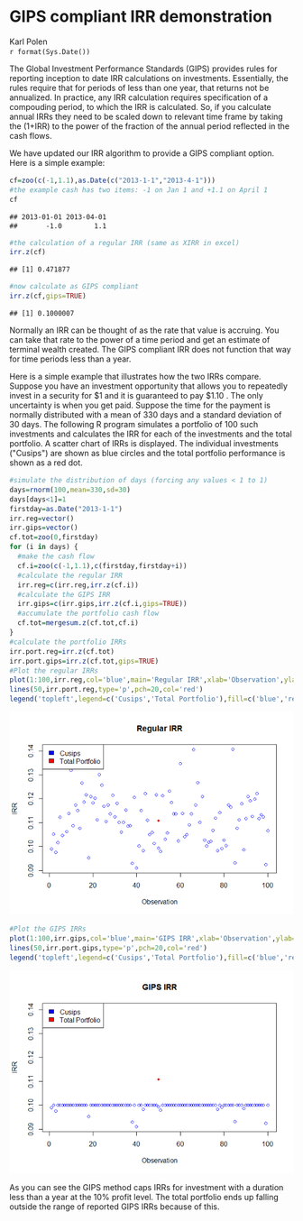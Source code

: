 # GIPS compliant IRR demonstration
Karl Polen  
`r format(Sys.Date())`  

The Global Investment Performance Standards (GIPS) provides rules for reporting inception to date IRR calculations on investments.  Essentially, the rules require that for periods of less than one year, that returns not be annualized.  In practice, any IRR calculation requires specification of a compouding period, to which the IRR is calculated.  So, if you calculate annual IRRs they need to be scaled down to relevant time frame by taking the (1+IRR) to the power of the fraction of the annual period reflected in the cash flows.


We have updated our IRR algorithm to provide a GIPS compliant option.  Here is a simple example:


```r
cf=zoo(c(-1,1.1),as.Date(c("2013-1-1","2013-4-1")))
#the example cash has two items: -1 on Jan 1 and +1.1 on April 1
cf
```

```
## 2013-01-01 2013-04-01 
##       -1.0        1.1
```

```r
#the calculation of a regular IRR (same as XIRR in excel)
irr.z(cf)
```

```
## [1] 0.471877
```

```r
#now calculate as GIPS compliant
irr.z(cf,gips=TRUE)
```

```
## [1] 0.1000007
```
Normally an IRR can be thought of as the rate that value is accruing.  You can take that rate to the power of a time period and get an estimate of terminal wealth created.  The GIPS compliant IRR does not function that way for time periods less than a year.

Here is a simple example that illustrates how the two IRRs compare.  Suppose you have an investment opportunity that allows you to repeatedly invest in a security for $1 and it is guaranteed to pay $1.10 .   The only uncertainty is when you get paid.  Suppose the time for the payment is normally distributed with a mean of 330 days and a standard deviation of 30 days.  The following R program simulates a portfolio of 100 such investments and calculates the IRR for each of the investments and the total portfolio.  A scatter chart of IRRs is displayed.  The individual investments ("Cusips") are shown as blue circles and the total portfolio performance is shown as a red dot.

```r
#simulate the distribution of days (forcing any values < 1 to 1)
days=rnorm(100,mean=330,sd=30)
days[days<1]=1
firstday=as.Date("2013-1-1")
irr.reg=vector()
irr.gips=vector()
cf.tot=zoo(0,firstday)
for (i in days) {
  #make the cash flow
  cf.i=zoo(c(-1,1.1),c(firstday,firstday+i))
  #calculate the regular IRR
  irr.reg=c(irr.reg,irr.z(cf.i))
  #calculate the GIPS IRR
  irr.gips=c(irr.gips,irr.z(cf.i,gips=TRUE))
  #accumulate the portfolio cash flow
  cf.tot=mergesum.z(cf.tot,cf.i)
}
#calculate the portfolio IRRs
irr.port.reg=irr.z(cf.tot)
irr.port.gips=irr.z(cf.tot,gips=TRUE)
#Plot the regular IRRs
plot(1:100,irr.reg,col='blue',main='Regular IRR',xlab='Observation',ylab='IRR')
lines(50,irr.port.reg,type='p',pch=20,col='red')
legend('topleft',legend=c('Cusips','Total Portfolio'),fill=c('blue','red'))
```

![](GIPS_IRR_demo_files/figure-html/unnamed-chunk-3-1.png)<!-- -->

```r
#Plot the GIPS IRRs
plot(1:100,irr.gips,col='blue',main='GIPS IRR',xlab='Observation',ylab='IRR',ylim=range(irr.reg))
lines(50,irr.port.gips,type='p',pch=20,col='red')
legend('topleft',legend=c('Cusips','Total Portfolio'),fill=c('blue','red'))
```

![](GIPS_IRR_demo_files/figure-html/unnamed-chunk-3-2.png)<!-- -->

As you can see the GIPS method caps IRRs for investment with a duration less than a year at the 10% profit level.  The total portfolio ends up falling outside the range of reported GIPS IRRs because of this.  
